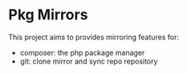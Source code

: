 Pkg Mirrors
===========

This project aims to provides mirroring features for:
 - composer: the php package manager
 - git: clone mirror and sync repo repository

